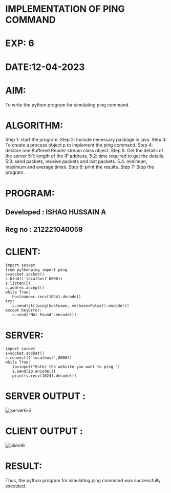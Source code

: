 # IMPLEMENTATION OF PING COMMAND
# EXP: 6
# DATE:12-04-2023
# AIM:
To write the python program for simulating ping command.
# ALGORITHM:
Step 1: start the program.
Step 2: Include necessary package in java.
Step 3: To create a process object p to implement the ping command.
Step 4: declare one Buffered Reader stream class object.
Step 5: Get the details of the server
5:1: length of the IP address.
5:2: time required to get the details.
5:3: send packets, receive packets and lost packets.
5.4: minimum, maximum and average times.
Step 6: print the results.
Step 7: Stop the program.
# PROGRAM:

## Developed : ISHAQ HUSSAIN A
## Reg no : 212221040059

# CLIENT:
```
import socket
from pythonping import ping
s=socket.socket()
s.bind(('localhost'8000))
s.listen(5)
c,addr=s.accept()
while True:
   hostname=c.recv(1024).decode()
try:
   c.send(str(ping(hostname, verbose=False)).encode())
except KeyError:
   c.send("Not Found".encode())
```
# SERVER:
```
import socket
s=socket.socket()
s.connect(('localhost',8000))
while True:
   ip=input("Enter the website you want to ping ")
   s.send(ip.encode())
   print(s.recv(1024).decode())
```
# SERVER OUTPUT :
![server6-3](https://github.com/ShakthiSundar-K/EX-6/assets/128116143/240da1ba-7cb6-473b-8b8c-5f145079b6e8)

# CLIENT OUTPUT :
![client6](https://github.com/ShakthiSundar-K/EX-6/assets/128116143/4799653e-2bd6-4554-8928-156103a0e24e)


# RESULT:
Thus, the python program for simulating ping command was successfully executed.
